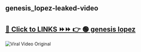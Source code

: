 
 ## genesis_lopez-leaked-video 

# <h2><a href="https://clipsfans.com/genesis_lopez&ref=git">🔗 Click to LINKS ⏩⏩ 👉 🟢 genesis lopez </a></h2>

<a href="https://clipsfans.com/genesis_lopez&ref=git" rel="nofollow" data-target="animated-image.originalLink"><img src="https://i.ibb.co.com/xMMVF88/686577567.gif" alt="Viral Video Original" style="max-width: 100%; display: inline-block;" data-target="animated-image.originalImage"></a>
